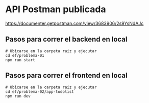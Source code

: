 # API Postman publicada
https://documenter.getpostman.com/view/3683906/2s9YsNdAJc

## Pasos para correr el backend en local
```shell
# Ubicarse en la carpeta raiz y ejecutar
cd ef/problema-01
npm run start
```

## Pasos para correr el frontend en local
```shell
# Ubicarse en la carpeta raiz y ejecutar
cd ef/problema-02/app-todolist
npm run dev
```